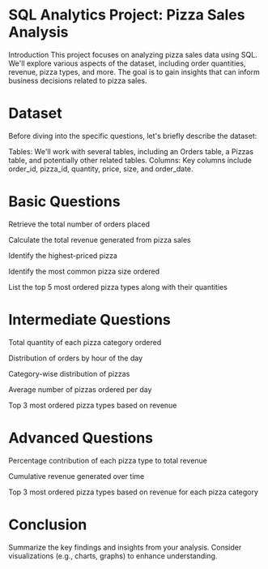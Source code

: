 # SQL Analytics Project: Pizza Sales Analysis
Introduction
This project focuses on analyzing pizza sales data using SQL. We'll explore various aspects of the dataset, including order quantities, revenue, pizza types, and more. The goal is to gain insights that can inform business decisions related to pizza sales.

# Dataset
Before diving into the specific questions, let's briefly describe the dataset:

Tables: We'll work with several tables, including an Orders table, a Pizzas table, and potentially other related tables.
Columns: Key columns include order_id, pizza_id, quantity, price, size, and order_date.

# Basic Questions

Retrieve the total number of orders placed

Calculate the total revenue generated from pizza sales

Identify the highest-priced pizza

Identify the most common pizza size ordered

List the top 5 most ordered pizza types along with their quantities

# Intermediate Questions
Total quantity of each pizza category ordered

Distribution of orders by hour of the day

Category-wise distribution of pizzas

Average number of pizzas ordered per day

Top 3 most ordered pizza types based on revenue

# Advanced Questions
Percentage contribution of each pizza type to total revenue

Cumulative revenue generated over time

Top 3 most ordered pizza types based on revenue for each pizza category

# Conclusion
Summarize the key findings and insights from your analysis. Consider visualizations (e.g., charts, graphs) to enhance understanding.


